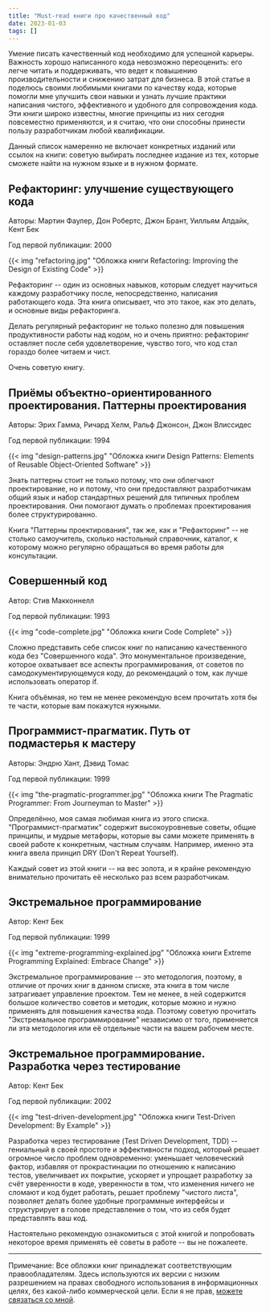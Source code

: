 ```yaml
---
title: "Must-read книги про качественный код"
date: 2023-01-03
tags: []
---
```


Умение писать качественный код необходимо для успешной карьеры. 
Важность хорошо написанного кода невозможно переоценить: 
его легче читать и поддерживать, что ведет к повышению производительности и 
снижению затрат для бизнеса. В этой статье я поделюсь своими любимыми книгами 
по качеству кода, которые помогли мне улучшить свои навыки и 
узнать лучшие практики написания чистого, эффективного и 
удобного для сопровождения кода. Эти книги широко известны, многие принципы из
них сегодня повсеместно применяются, и я считаю, что они способны принести 
пользу разработчикам любой квалификации.
<!--more-->

Данный список намеренно не включает конкретных изданий или ссылок на книги:
советую выбирать последнее издание из тех, которые сможете найти на нужном
языке и в нужном формате.

## Рефакторинг: улучшение существующего кода

Авторы: Мартин Фаулер, Дон Робертс, Джон Брант, Уилльям Апдайк, Кент Бек

Год первой публикации: 2000

{{< img "refactoring.jpg" "Обложка книги Refactoring: Improving the Design of Existing Code" >}}

Рефакторинг -- один из основных навыков, которым следует научиться каждому
разработчику после, непосредственно, написания работающего кода. 
Эта книга описывает, что это такое, как это делать, и основные виды 
рефакторинга.

Делать регулярный рефакторинг не только полезно для повышения
продуктивности работы над кодом, но и очень приятно: рефакторинг оставляет после
себя удовлетворение, чувство того, что код стал гораздо более читаем и чист.

Очень советую книгу.

## Приёмы объектно-ориентированного проектирования. Паттерны проектирования

Авторы: Эрих Гамма, Ричард Хелм, Ральф Джонсон, Джон Влиссидес

Год первой публикации: 1994

{{< img "design-patterns.jpg" "Обложка книги Design Patterns: Elements of Reusable Object-Oriented Software" >}}

Знать паттерны стоит не только потому, что они облегчают проектирование,
но и потому, что они предоставляют разработчикам общий язык и 
набор стандартных решений для типичных проблем проектирования. 
Они помогают думать о проблемах проектирования более структурированно.

Книга "Паттерны проектирования", так же, как и "Рефакторинг" -- не столько
самоучитель, сколько настольный справочник, каталог, к которому можно регулярно
обращаться во время работы для консультации. 

## Совершенный код

Автор: Стив Макконнелл

Год первой публикации: 1993

{{< img "code-complete.jpg" "Обложка книги Code Complete" >}}

Сложно представить себе список книг по написанию качественного кода без 
"Совершенного кода". Это монументальное произведение, которое охватывает
все аспекты программирования, от советов по самодокументирующемуся коду, 
до рекомендаций о том, как лучше использовать оператор if.

Книга объёмная, но тем не менее рекомендую всем прочитать хотя бы те части, 
которые вам покажутся нужными.

## Программист-прагматик. Путь от подмастерья к мастеру

Авторы: Эндрю Хант, Дэвид Томас

Год первой публикации: 1999

{{< img "the-pragmatic-programmer.jpg" "Обложка книги The Pragmatic Programmer: From Journeyman to Master" >}}

Определённо, моя самая любимая книга из этого списка. "Программист-прагматик" содержит высокоуровневые советы, общие принципы, и мудрые метафоры,
которые вы сами можете применять в своей работе к конкретным, частным случаям. 
Например, именно эта книга ввела принцип DRY (Don't Repeat Yourself).

Каждый совет из этой книги -- на вес золота, и я крайне рекомендую внимательно 
прочитать её несколько раз всем разработчикам.

## Экстремальное программирование

Автор: Кент Бек

Год первой публикации: 1999

{{< img "extreme-programming-explained.jpg" "Обложка книги Extreme Programming Explained: Embrace Change" >}}

Экстремальное программирование -- это методология, поэтому, в отличие от прочих
книг в данном списке, эта книга в том числе затрагивает управление проектом. 
Тем не менее, в ней содержится большое количество советов и методик,
которые можно и нужно применять для повышения качества кода. 
Поэтому советую прочитать "Экстремальное программирование" независимо от того, 
применяется ли эта методология или её отдельные части на вашем рабочем месте.

## Экстремальное программирование. Разработка через тестирование

Автор: Кент Бек

Год первой публикации: 2002

{{< img "test-driven-development.jpg" "Обложка книги Test-Driven Development: By Example" >}}

Разработка через тестирование (Test Driven Development, TDD) -- гениальный в
своей простоте и эффективности подход, который решает огромное число проблем
одновременно: уменьшает человеческий фактор, избавляя от прокрастинации по
отношению к написанию тестов, увеличивает их покрытие, ускоряет и упрощает разработку за счёт уверенности в коде, уверенности в том, что изменения 
ничего не сломают и код будет работать, решает проблему "чистого листа",
позволяет делать более удобные программные интерфейсы и структурирует в голове
представление о том, что из себя будет представлять ваш код.

Настоятельно рекомендую ознакомиться с этой книгой и попробовать некоторое время
применять её советы в работе -- вы не пожалеете.

----------

Примечание: Все обложки книг принадлежат соответствующим правообладателям. Здесь
используются их версии с низким разрешением на правах свободного использования
в информационных целях, без какой-либо коммерческой цели. 
Если я не прав, [можете связаться со мной](#contacts).
